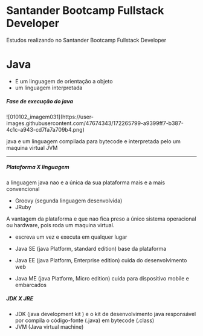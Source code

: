 # Santander Bootcamp Fullstack Developer
 Estudos realizando no Santander Bootcamp Fullstack Developer



<h1>Java</h1>



- E um linguagem de orientação a objeto
- um linguagem interpretada 

<h5>Fase de execução do java</h5>
<div style={{
  display: 'flex',
  justifyContent: 'center',
  alignItems: 'center',
}}>
![010102_imagem031](https://user-images.githubusercontent.com/47674343/172265799-a9399ff7-b387-4c1c-a943-cd7fa7a709b4.png)
</div>

<p>
java e um linguagem compilada para bytecode e interpretada pelo um maquina virtual JVM
</p>

<hr/>

<h5>Plataforma X linguagem</h5>
<p>
  a linguagem java nao e a única da sua plataforma mais e a mais convencional 
</p>

- Groovy (segunda linguagem desenvolvida)
- JRuby

<p>
  A vantagem  da plataforma e que nao fica preso a único sistema operacional ou hardware, pois roda um maquina virtual.
</p>

- escreva um vez e executa em qualquer lugar

- Java SE (java Platform, standard edition) base da plataforma
- Java EE (java Platform, Enterprise edition) cuida do desenvolvimento web
- Java ME (java Platform, Micro edition)  cuida para dispositivo mobile e embarcados 

<h5>JDK X JRE</h5>

- JDK (java development kit ) e o kit de desenvolvimento java responsável por compila o código-fonte (.java) em bytecode (.class)
- JVM (Java virtual machine)
